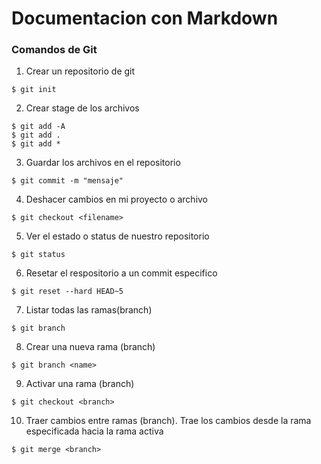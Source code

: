 # Documentacion con Markdown

### Comandos de Git 

1. Crear un repositorio de git

```shell
$ git init
```

2. Crear stage de los archivos 

```shell
$ git add -A
$ git add .
$ git add *
```

3. Guardar los archivos en el repositorio

```shell
$ git commit -m "mensaje"
```

4. Deshacer cambios en mi proyecto o archivo

```shell
$ git checkout <filename>
```

5. Ver el estado o status de nuestro repositorio

```shell
$ git status
````

6. Resetar el respositorio a un commit especifico

```shell
$ git reset --hard HEAD~5
```

7. Listar todas las ramas(branch)

```shell
$ git branch
```

8. Crear una nueva rama (branch)

```shell
$ git branch <name>
````

9. Activar una rama (branch)

```shell
$ git checkout <branch>
```

10. Traer cambios entre ramas (branch). Trae los cambios desde la rama especificada hacia la rama activa

```shell
$ git merge <branch>
```

